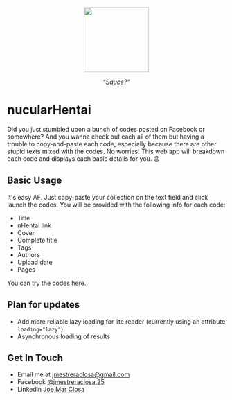 <p align="center">
  <a href="https://nucularhentai-flask.herokuapp.com/" title="logo">
    <img height="150" style="margin-top:15px" src="https://nucularhentai-flask.herokuapp.com/templates/img/nucular_logo.png">
  </a>
</p>

<p align="center">
  <i>“Sauce?”</i>
</p>

# nucularHentai

Did you just stumbled upon a bunch of codes posted on Facebook or somewhere? And you wanna check out each all of them but having a trouble to copy-and-paste each code, especially because there are other stupid texts mixed with the codes. No worries! This web app will breakdown each code and displays each basic details for you. 😉


## Basic Usage

It's easy AF. Just copy-paste your collection on the text field and click launch the codes.
You will be provided with the following info for each code:

- Title
- nHentai link
- Cover
- Complete title
- Tags
- Authors
- Upload date
- Pages

You can try the codes [here](/codes/codes.txt).


## Plan for updates

- Add more reliable lazy loading for lite reader (currently using an attribute `loading="lazy"`)
- Asynchronous loading of results


## Get In Touch

- Email me at [jmestreraclosa@gmail.com](mailto:jmestreraclosa@gmail.com)
- Facebook [@jmestreraclosa.25](facebook.com/jmestreraclosa.25)
- Linkedin [Joe Mar Closa](https://www.linkedin.com/in/joe-mar-c-8244b5135)
